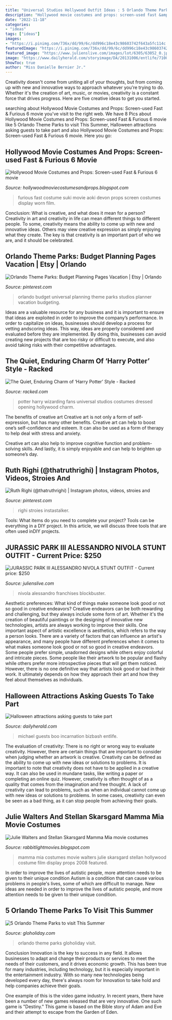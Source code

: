 ```yaml
---
title: "Universal Studios Hollywood Outfit Ideas : 5 Orlando Theme Parks To Visit This Summer"
description: "Hollywood movie costumes and props: screen-used fast &amp; furious 6 movie"
date: "2022-11-18"
categories:
- "ideas"
tags: ["ideas"]
images:
- "https://i.pinimg.com/736x/dd/99/6c/dd996c18e43c98603742f643a5fc114c.jpg"
featuredImage: "https://i.pinimg.com/736x/dd/99/6c/dd996c18e43c98603742f643a5fc114c.jpg"
featured_image: "https://www.julienslive.com/images/lot/6305/63052_0.jpg"
image: "https://www.dailyherald.com/storyimage/DA/20131006/entlife/710069978/EP/1/2/EP-710069978.jpg&amp;updated=201310041526&amp;imageversion=Facebook&amp;exactH=630&amp;exactW=1200&amp;exactfit=crop&amp;noborder"
ShowToc: true
author: "Miss Danielle Bernier Jr."
---
```



Creativity doesn't come from uniting all of your thoughts, but from coming up with new and innovative ways to approach whatever you're trying to do. Whether it's the creation of art, music, or movies, creativity is a constant force that drives progress. Here are five creative ideas to get you started.

	

		
searching about Hollywood Movie Costumes and Props: Screen-used Fast &amp; Furious 6 movie you've visit to the right web. We have 8 Pics about Hollywood Movie Costumes and Props: Screen-used Fast &amp; Furious 6 movie like 5 Orlando Theme Parks to visit This Summer, Halloween attractions asking guests to take part and also Hollywood Movie Costumes and Props: Screen-used Fast &amp; Furious 6 movie. Here you go:
		
    
## Hollywood Movie Costumes And Props: Screen-used Fast &amp; Furious 6 Movie

<img loading=lazy src="http://4.bp.blogspot.com/-Uixi54S7n_o/UvbVJNMDRWI/AAAAAAABRnA/Fi11qTtuxUA/s800/2+fast+2+furious+Suki+film+costume.jpg" onerror="this.onerror=null;this.src='https://tse1.mm.bing.net/th?id=OIP._AnjFY-3h7rFGbNBI4Ka7QHaJ4&amp;pid=15.1';" alt="Hollywood Movie Costumes and Props: Screen-used Fast &amp; Furious 6 movie">

_Source: hollywoodmoviecostumesandprops.blogspot.com_

>furious fast costume suki movie aoki devon props screen costumes display worn film. 

	

Conclusion: What is creative, and what does it mean for a person?
Creativity in art and creativity in life can mean different things to different people. To some, creativity means the ability to come up with new and innovative ideas. Others may view creative expression as simply enjoying what they create. The key is that creativity is an important part of who we are, and it should be celebrated.

    
## Orlando Theme Parks: Budget Planning Pages Vacation | Etsy | Orlando

<img loading=lazy src="https://i.pinimg.com/736x/60/f4/d0/60f4d06cfda00eec9b2c101002c8cef6.jpg" onerror="this.onerror=null;this.src='https://tse1.mm.bing.net/th?id=OIP.u3NSurWcXGDsFhrHkmEhdQHaFt&amp;pid=15.1';" alt="Orlando Theme Parks: Budget Planning Pages Vacation | Etsy | Orlando">

_Source: pinterest.com_

>orlando budget universal planning theme parks studios planner vacation budgeting. 

	

Ideas are a valuable resource for any business and it is important to ensure that ideas are exploited in order to improve the company’s performance. In order to capitalize on ideas, businesses should develop a process for vetting andscoring ideas. This way, ideas are properly considered and evaluated before they are implemented. By doing this, businesses can avoid creating new projects that are too risky or difficult to execute, and also avoid taking risks with their competitive advantages.

    
## The Quiet, Enduring Charm Of ‘Harry Potter’ Style - Racked

<img loading=lazy src="https://cdn.vox-cdn.com/thumbor/SZiMoxpWh9-T9o4WrO3Dq9C9ut0=/0x720:3000x2408/1600x900/cdn.vox-cdn.com/uploads/chorus_image/image/55419833/wizarding_world_of_harry_potter.0.jpg" onerror="this.onerror=null;this.src='https://tse1.mm.bing.net/th?id=OIP.EkvSyOki2GwbU7mJLxzrxgHaEK&amp;pid=15.1';" alt="The Quiet, Enduring Charm of ‘Harry Potter’ Style - Racked">

_Source: racked.com_

>potter harry wizarding fans universal studios costumes dressed opening hollywood charm. 

	

The benefits of creative art
Creative art is not only a form of self-expression, but has many other benefits.
Creative art can help to boost one’s self-confidence and esteem. It can also be used as a form of therapy to help deal with stress and anxiety.

Creative art can also help to improve cognitive function and problem-solving skills. And lastly, it is simply enjoyable and can help to brighten up someone’s day.

    
## Ruth Righi (@thatruthrighi) | Instagram Photos, Videos, Stroies And

<img loading=lazy src="https://i.pinimg.com/736x/dd/99/6c/dd996c18e43c98603742f643a5fc114c.jpg" onerror="this.onerror=null;this.src='https://tse4.mm.bing.net/th?id=OIP.YiDha9rSYml4H6l4fya1PAHaHZ&amp;pid=15.1';" alt="Ruth Righi (@thatruthrighi) | Instagram photos, videos, stroies and">

_Source: pinterest.com_

>righi stroies instastalker. 

	

Tools: What items do you need to complete your project?
Tools can be everything in a DIY project. In this article, we will discuss three tools that are often used inDIY projects.

    
## JURASSIC PARK III ALESSANDRO NIVOLA STUNT OUTFIT - Current Price: $250

<img loading=lazy src="https://www.julienslive.com/images/lot/6305/63052_0.jpg" onerror="this.onerror=null;this.src='https://tse1.mm.bing.net/th?id=OIP.SbgrsIEm_tuHN2MuGp5WrAHaEB&amp;pid=15.1';" alt="JURASSIC PARK III ALESSANDRO NIVOLA STUNT OUTFIT - Current price: $250">

_Source: julienslive.com_

>nivola alessandro franchises blockbuster. 

	

Aesthetic preferences: What kind of things make someone look good or not so good in creative endeavors?
Creative endeavors can be both rewarding and challenging, but they always include some form of art. Whether it's the creation of beautiful paintings or the designing of innovative new technologies, artists are always working to improve their skills. One important aspect of artistic excellence is aesthetics, which refers to the way a person looks. There are a variety of factors that can influence an artist's appearance, and many people have different preferences when it comes to what makes someone look good or not so good in creative endeavors. Some people prefer simple, unadorned designs while others enjoy colorful and intricate pieces. Some people like their artwork to be popular and flashy while others prefer more introspective pieces that will get them noticed. However, there is no one definitive way that artists look good or bad in their work. It ultimately depends on how they approach their art and how they feel about themselves as individuals.

    
## Halloween Attractions Asking Guests To Take Part

<img loading=lazy src="https://www.dailyherald.com/storyimage/DA/20131006/entlife/710069978/EP/1/2/EP-710069978.jpg&amp;updated=201310041526&amp;imageversion=Facebook&amp;exactH=630&amp;exactW=1200&amp;exactfit=crop&amp;noborder" onerror="this.onerror=null;this.src='https://tse4.mm.bing.net/th?id=OIP.7_rJzRtJ7_4mIDXCrsnuugHaD4&amp;pid=15.1';" alt="Halloween attractions asking guests to take part">

_Source: dailyherald.com_

>michael guests boo incarnation bizbash entlife. 

	

The evaluation of creativity: There is no right or wrong way to evaluate creativity. However, there are certain things that are important to consider when judging whether an artwork is creative.
Creativity can be defined as the ability to come up with new ideas or solutions to problems. It is important to note that creativity does not have to be applied in a creative way. It can also be used in mundane tasks, like writing a paper or completing an online quiz. However, creativity is often thought of as a quality that comes from the imagination and free thought. A lack of creativity can lead to problems, such as when an individual cannot come up with new ideas or solutions to problems. In some cases, creativity can even be seen as a bad thing, as it can stop people from achieving their goals.

    
## Julie Walters And Stellan Skarsgard Mamma Mia Movie Costumes

<img loading=lazy src="http://3.bp.blogspot.com/-4yuTTHSZbAQ/T6L1VZbHUNI/AAAAAAAArDU/n1deCe5pIU0/s1600/original+MammaMia+costumes.jpg" onerror="this.onerror=null;this.src='https://tse3.mm.bing.net/th?id=OIP.Y39xbNZWHEKro5rBvYOjigHaJ4&amp;pid=15.1';" alt="Julie Walters and Stellan Skarsgard Mamma Mia movie costumes">

_Source: rabbitlightmovies.blogspot.com_

>mamma mia costumes movie walters julie skarsgard stellan hollywood costume film display props 2008 featured. 

	

In order to improve the lives of autistic people, more attention needs to be given to their unique condition
Autism is a condition that can cause various problems in people's lives, some of which are difficult to manage. New ideas are needed in order to improve the lives of autistic people, and more attention needs to be given to their unique condition.

    
## 5 Orlando Theme Parks To Visit This Summer

<img loading=lazy src="https://gloholiday.com/wp-content/uploads/2014/02/Orlando-Theme-Parks.jpg" onerror="this.onerror=null;this.src='https://tse2.mm.bing.net/th?id=OIP.Q3owJAdexudn95F1awv3JwHaE7&amp;pid=15.1';" alt="5 Orlando Theme Parks to visit This Summer">

_Source: gloholiday.com_

>orlando theme parks gloholiday visit. 

	

Conclusion
Innovation is the key to success in any field. It allows businesses to adapt and change their products or services to meet the needs of their customers, and it drives economic growth.
This has been true for many industries, including technology, but it is especially important in the entertainment industry. With so many new technologies being developed every day, there's always room for Innovation to take hold and help companies achieve their goals.

One example of this is the video game industry. In recent years, there have been a number of new games released that are very innovative. One such game is "Destiny." This game is based on the Bible story of Adam and Eve and their attempt to escape from the Garden of Eden.

